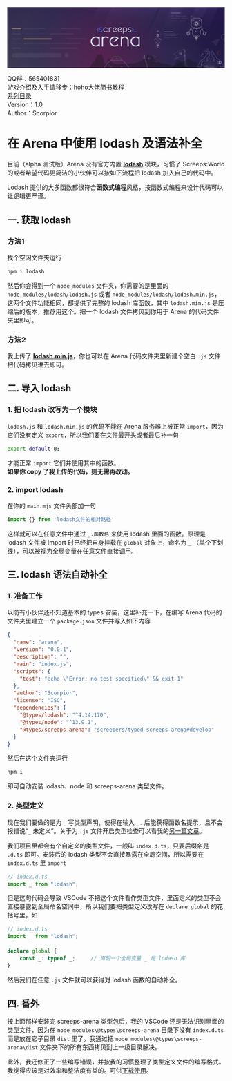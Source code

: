 <img align="middle" src="../imgs/arena_title.png">
  
QQ群：565401831  
游戏介绍及入手请移步：[hoho大佬简书教程](https://www.jianshu.com/p/5431cb7f42d3)  
[系列目录](https://zhuanlan.zhihu.com/p/104412058)  
Version：1.0  
Author：Scorpior   

# 在 Arena 中使用 lodash 及语法补全
目前（alpha 测试版）Arena 没有官方内置 **[lodash](https://www.lodashjs.com/)** 模块，习惯了 Screeps:World 的或者希望代码更简洁的小伙伴可以按如下流程把 lodash 加入自己的代码中。

Lodash 提供的大多函数都很符合**函数式编程**风格，按函数式编程来设计代码可以让逻辑更严谨。

## 一. 获取 lodash
### 方法1 
找个空闲文件夹运行
```bash
npm i lodash
```
然后你会得到一个 `node_modules` 文件夹，你需要的是里面的 `node_modules/lodash/lodash.js` 或者 `node_modules/lodash/lodash.min.js`，这两个文件功能相同，都提供了完整的 lodash 库函数，其中 `lodash.min.js` 是压缩后的版本，推荐用这个。把一个 lodash 文件拷贝到你用于 Arena 的代码文件夹里即可。
### 方法2
我上传了 **[lodash.min.js](../../src/lodash.js)**，你也可以在 Arena 代码文件夹里新建个空白 `.js` 文件把代码拷贝进去即可。

## 二. 导入 lodash
### 1. 把 lodash 改写为一个模块
`lodash.js` 和 `lodash.min.js` 的代码不能在 Arena 服务器上被正常 `import`，因为它们没有定义 `export`，所以我们要在文件最开头或者最后补一句
```bash
export default 0;
```
才能正常 `import` 它们并使用其中的函数。  
**如果你 copy 了我上传的代码，则无需再改动。**
### 2. import lodash
在你的 `main.mjs` 文件头部加一句
```javascript
import {} from 'lodash文件的相对路径'
```
这样就可以在任意文件中通过 `_.函数名` 来使用 lodash 里面的函数。原理是 lodash 文件被 import 时已经把自身挂载在 `global` 对象上，命名为 `_` （单个下划线），可以被视为全局变量在任意文件直接调用。
## 三. lodash 语法自动补全
### 1. 准备工作
以防有小伙伴还不知道基本的 types 安装，这里补充一下，在编写 Arena 代码的文件夹里建立一个 `package.json` 文件并写入如下内容
```json
{
  "name": "arena",
  "version": "0.0.1",
  "description": "",
  "main": "index.js",
  "scripts": {
    "test": "echo \"Error: no test specified\" && exit 1"
  },
  "author": "Scorpior",
  "license": "ISC",
  "dependencies": {
    "@types/lodash": "^4.14.170",
    "@types/node": "^13.9.1",
    "@types/screeps-arena": "screepers/typed-screeps-arena#develop"
  }
}
```
然后在这个文件夹运行
```bash
npm i
```
即可自动安装 lodash、node 和 screeps-arena 类型文件。

### 2. 类型定义
现在我们要做的是为 `_` 写类型声明，使得在输入 `_.` 后能获得函数名提示，且不会报错说“`_` 未定义”。关于为 `.js` 文件开启类型检查可以看我的[另一篇文章](../JS类型补全.md)。

我们项目里都会有个自定义的类型文件，一般叫 `index.d.ts`，只要后缀名是 `.d.ts` 即可。安装后的 lodash 类型不会直接暴露在全局空间，所以需要在 `index.d.ts` 里 `import`
```typescript
// index.d.ts
import _ from "lodash";
```
但是这句代码会导致 VSCode 不把这个文件看作类型文件，里面定义的类型不会直接暴露到全局命名空间中，所以我们要把类型定义改写在 `declare global` 的花括号里，如
```typescript
// index.d.ts
import _ from "lodash";

declare global {
    const _: typeof _;     // 声明一个全局变量 _ 是 lodash 库
}
```
然后我们在任意 `.js` 文件就可以获得对 lodash 函数的自动补全。

## 四. 番外
按上面那样安装完 screeps-arena 类型包后，我的 VSCode 还是无法识别里面的类型文件，因为在 `node_modules\@types\screeps-arena` 目录下没有 `index.d.ts` 而是放在它子目录 `dist` 里了。我通过把 `node_modules\@types\screeps-arena\dist` 文件夹下的所有东西拷贝到上一级目录解决。

此外，我还修正了一些编写错误，并按我的习惯整理了类型定义文件的编写格式。我觉得应该是对效率和整洁度有益的。可供[下载使用](../../src/@types)。